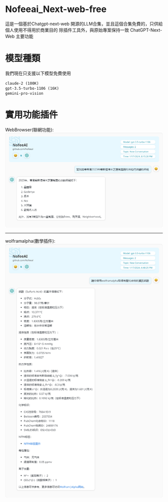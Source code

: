 # Nofeeai_Next-web-free
這是一個基於Chatgpt-next-web 開源的LLM合集，並且這個合集免費的，只供給個人使用不得用於商業目的
除插件工具外，與原始專案保持一致 ChatGPT-Next-Web 主要功能



# 模型種類
我們現在只支援以下模型免費使用
```
claude-2 (100K)
gpt-3.5-turbo-1106 (16K)
gemini-pro-vision
```

# 實用功能插件

WebBrowser(聯網功能):
![Nofeeai Image](https://github.com/Nofeeal/Nofeeai_Next-web-free/blob/main/IMG/WEB-GPT.png)
*****
wolframalpha(數學插件):
![Nofeeai wolframalpha](https://github.com/Nofeeal/Nofeeai_Next-web-free/blob/main/IMG/wolframalphaIMG.png)
